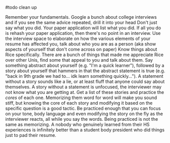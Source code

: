#todo clean up

Remember your fundamentals. Google a bunch about college interviews and if you see the same advice repeated, drill it into your head
Don't just say what you did. Your paper application will list what you did. If all you do is rehash your paper application, then there's no point in an interview. Use the interview space to elaborate on how the various elements of your resume has affected you, talk about who you are as a person (aka show aspects of yourself that don't come across on paper)
Know things about Rice specifically. There are a bunch of things that made me appreciate Rice over other Unis, find some that appeal to you and talk about them.
Say something abstract about yourself (e.g. "I'm a quick learner"), followed by a story about yourself that hammers in that the abstract statement is true (e.g. "back in 9th grade we had to... idk learn something quickly..."). A statement without a story sounds like a lie, or at least fluff that anyone could say about themselves. A story without a statement is unfocused, the interviewer may not know what you are getting at.
Get a list of these stories and practice the *cores* of each one. Memorizing them word for word will make you sound stiff, but knowing the core of each story and modifying it based on the specific question is a good tactic. Be practiced enough that you can focus on your tone, body language and even modifying the story on the fly as the interviewer reacts, all while you say the words. Being practiced is not the same as memorizing.
A nobody who genuinely learned from their HS experiences is infinitely better than a student body president who did things just to pad their resume.
